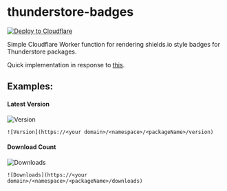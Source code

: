 # thunderstore-badges

[![Deploy to Cloudflare](https://deploy.workers.cloudflare.com/button)](https://deploy.workers.cloudflare.com/?url=https://github.com/csh/thunderstore-badges/tree/main/)


Simple Cloudflare Worker function for rendering shields.io style badges for Thunderstore packages.

Quick implementation in response to [this](https://discord.com/channels/809128887366975518/809128887366975521/1400442969311416371).

## Examples:

#### Latest Version

![Version](https://thunderstore.smrkn.com/smrkn/LethalCompanyHighlights/version)

```
![Version](https://<your domain>/<namespace>/<packageName>/version)
```

#### Download Count

![Downloads](https://thunderstore.smrkn.com/smrkn/LethalCompanyHighlights/downloads)


```
![Downloads](https://<your domain>/<namespace>/<packageName>/downloads)
```

